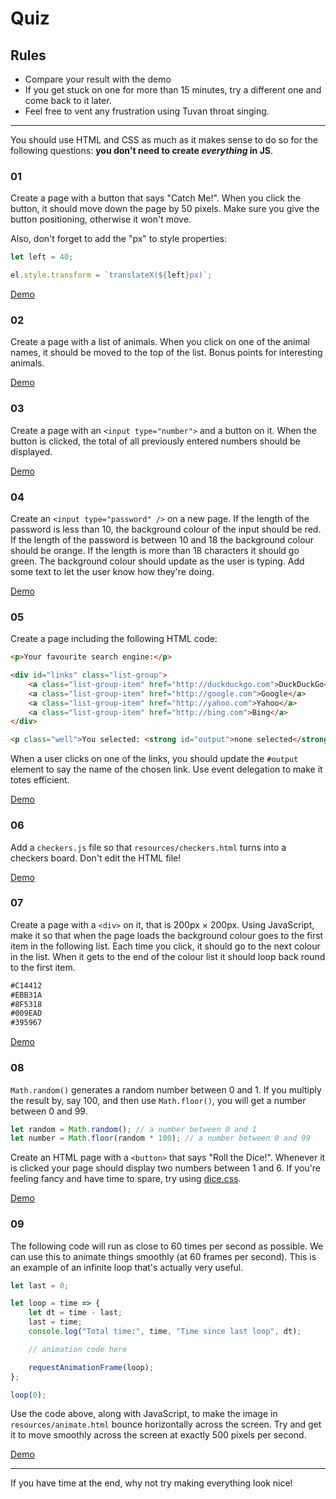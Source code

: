 # Quiz

## Rules

- Compare your result with the demo
- If you get stuck on one for more than 15 minutes, try a different one and come back to it later.
- Feel free to vent any frustration using Tuvan throat singing.

---

You should use HTML and CSS as much as it makes sense to do so for the following questions: **you don't need to create *everything* in JS**.

### 01

Create a page with a button that says "Catch Me!". When you click the button, it should move down the page by 50 pixels. Make sure you give the button positioning, otherwise it won't move.

Also, don't forget to add the "px" to style properties:

```javascript
let left = 40;

el.style.transform = `translateX(${left}px)`;
```

[Demo](https://htmlpreview.github.io/?https://github.com/develop-me/week-04--dom/blob/master/quiz/answers/01-catch-me/index.html)


### 02

Create a page with a list of animals. When you click on one of the animal names, it should be moved to the top of the list. Bonus points for interesting animals.

[Demo](https://htmlpreview.github.io/?https://github.com/develop-me/week-04--dom/blob/master/quiz/answers/02-animals/index.html)

### 03

Create a page with an `<input type="number">` and a button on it. When the button is clicked, the total of all previously entered numbers should be displayed.

[Demo](https://htmlpreview.github.io/?https://github.com/develop-me/week-04--dom/blob/master/quiz/answers/03-adder/index.html)


### 04

Create an `<input type="password" />` on a new page. If the length of the password is less than 10, the background colour of the input should be red. If the length of the password is between 10 and 18 the background colour should be orange. If the length is more than 18 characters it should go green. The background colour should update as the user is typing. Add some text to let the user know how they're doing.

[Demo](https://htmlpreview.github.io/?https://github.com/develop-me/week-04--dom/blob/master/quiz/answers/04-password/index.html)

### 05

Create a page including the following HTML code:

```html
<p>Your favourite search engine:</p>

<div id="links" class="list-group">
    <a class="list-group-item" href="http://duckduckgo.com">DuckDuckGo</a>
    <a class="list-group-item" href="http://google.com">Google</a>
    <a class="list-group-item" href="http://yahoo.com">Yahoo</a>
    <a class="list-group-item" href="http://bing.com">Bing</a>
</div>

<p class="well">You selected: <strong id="output">none selected</strong></p>
```

When a user clicks on one of the links, you should update the `#output` element to say the name of the chosen link. Use event delegation to make it totes efficient.

[Demo](https://htmlpreview.github.io/?https://github.com/develop-me/week-04--dom/blob/master/quiz/answers/05-links/index.html)


### 06

Add a `checkers.js` file so that `resources/checkers.html` turns into a checkers board. Don't edit the HTML file!

[Demo](https://htmlpreview.github.io/?https://github.com/develop-me/week-04--dom/blob/master/quiz/answers/06-checkers/index.html)


### 07

Create a page with a `<div>` on it, that is 200px &times; 200px. Using JavaScript, make it so that when the page loads the background colour goes to the first item in the following list. Each time you click, it should go to the next colour in the list. When it gets to the end of the colour list it should loop back round to the first item.

```html
#C14412
#EBB31A
#8F5318
#009EAD
#395967
```

[Demo](https://htmlpreview.github.io/?https://github.com/develop-me/week-04--dom/blob/master/quiz/answers/07-colours/index.html)


### 08

`Math.random()` generates a random number between 0 and 1. If you multiply the result by, say 100, and then use `Math.floor()`, you will get a number between 0 and 99.

```javascript
let random = Math.random(); // a number between 0 and 1
let number = Math.floor(random * 100); // a number between 0 and 99
```

Create an HTML page with a `<button>` that says "Roll the Dice!". Whenever it is clicked your page should display two numbers between 1 and 6. If you're feeling fancy and have time to spare, try using [dice.css](https://diafygi.github.io/dice-css/).

[Demo](https://htmlpreview.github.io/?https://github.com/develop-me/week-04--dom/blob/master/quiz/answers/08-dice/index.html)


### 09

The following code will run as close to 60 times per second as possible. We can use this to animate things smoothly (at 60 frames per second). This is an example of an infinite loop that's actually very useful.

```javascript
let last = 0;

let loop = time => {
    let dt = time - last;
    last = time;
    console.log("Total time:", time, "Time since last loop", dt);

    // animation code here

    requestAnimationFrame(loop);
};

loop(0);
```

Use the code above, along with JavaScript, to make the image in `resources/animate.html` bounce horizontally across the screen. Try and get it to move smoothly across the screen at exactly 500 pixels per second.

[Demo](https://htmlpreview.github.io/?https://github.com/develop-me/week-04--dom/blob/master/quiz/answers/09-bouncy-cat/index.html)

---

If you have time at the end, why not try making everything look nice!
